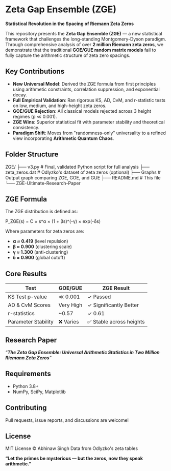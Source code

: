 # Zeta Gap Ensemble (ZGE)

**Statistical Revolution in the Spacing of Riemann Zeta Zeros**

This repository presents the **Zeta Gap Ensemble (ZGE)** — a new statistical framework that challenges the long-standing Montgomery-Dyson paradigm. Through comprehensive analysis of over **2 million Riemann zeta zeros**, we demonstrate that the traditional **GOE/GUE random matrix models** fail to fully capture the arithmetic structure of zeta zero spacings.

## Key Contributions

- **New Universal Model**: Derived the ZGE formula from first principles using arithmetic constraints, correlation suppression, and exponential decay.
- **Full Empirical Validation**: Ran rigorous KS, AD, CvM, and r-statistic tests on low, medium, and high-height zeta zeros.
- **GOE/GUE Rejection**: All classical models rejected across 3 height regimes (p ≪ 0.001).
- **ZGE Wins**: Superior statistical fit with parameter stability and theoretical consistency.
- **Paradigm Shift**: Moves from "randomness-only" universality to a refined view incorporating **Arithmetic Quantum Chaos**.

## Folder Structure

ZGE/
├── v3.py # Final, validated Python script for full analysis
├── zeta_zeros.dat # Odlyzko's dataset of zeta zeros (optional)
├── Graphs # Output graph comparing ZGE, GOE, and GUE
├── README.md # This file
└── ZGE-Ultimate-Research-Paper

## ZGE Formula

The ZGE distribution is defined as:

P_ZGE(s) = C × s^α × (1 + βs)^(-γ) × exp(-δs)

Where parameters for zeta zeros are:
- **α ≈ 0.419** (level repulsion)
- **β ≈ 0.900** (clustering scale)
- **γ ≈ 1.300** (anti-clustering)
- **δ ≈ 0.900** (global cutoff)

## Core Results

| Test             | GOE/GUE     | ZGE Result      |
|------------------|-------------|-----------------|
| KS Test p-value  | ≪ 0.001     | ✓ Passed         |
| AD & CvM Scores  | Very High   | ✓ Significantly Better |
| r-statistics     | ~0.57       | ✓ 0.61           |
| Parameter Stability | ❌ Varies | ✅ Stable across heights |

## Research Paper

_“**The Zeta Gap Ensemble: Universal Arithmetic Statistics in Two Million Riemann Zeta Zeros**”_  

## Requirements

- Python 3.8+
- NumPy, SciPy, Matplotlib

## Contributing
Pull requests, issue reports, and discussions are welcome!

## License
MIT License © Abhinaw Singh
Data from Odlyzko's zeta tables

**“Let the primes be mysterious — but the zeros, now they speak arithmetic.”**
